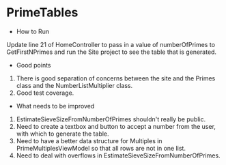 # PrimeTables

* How to Run

Update line 21 of HomeController to pass in a value of numberOfPrimes to GetFirstNPrimes and run the Site project to see the table that is generated.

* Good points

1. There is good separation of concerns between the site and the Primes class and the NumberListMultiplier class.
2. Good test coverage.

* What needs to be improved

1. EstimateSieveSizeFromNumberOfPrimes shouldn't really be public.
2. Need to create a textbox and button to accept a number from the user, with which to generate the table.
3. Need to have a better data structure for Multiples in PrimeMultiplesViewModel so that all rows are not in one list.
4. Need to deal with overflows in EstimateSieveSizeFromNumberOfPrimes.
